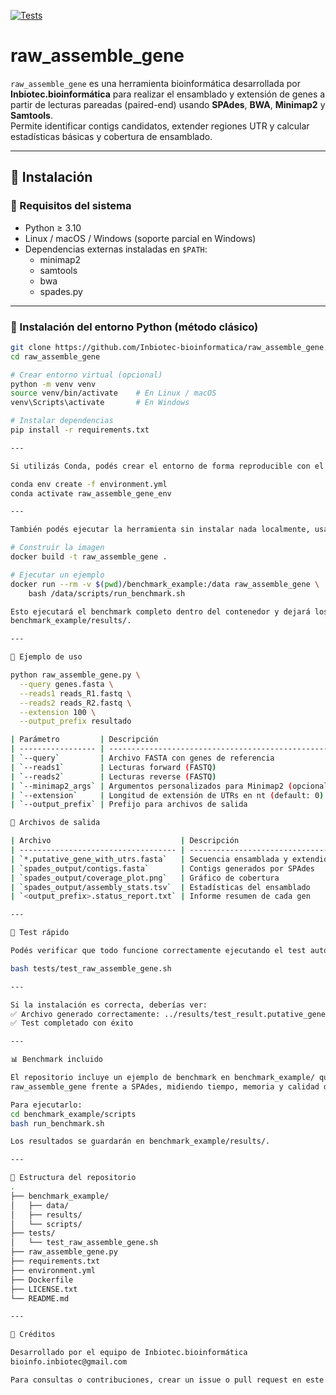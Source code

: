 [![Tests](https://github.com/Inbiotec-bioinformatica/raw_assemble_gene/actions/workflows/test.yml/badge.svg)](https://github.com/Inbiotec-bioinformatica/raw_assemble_gene/actions)


# raw_assemble_gene

`raw_assemble_gene` es una herramienta bioinformática desarrollada por **Inbiotec.bioinformática** para realizar el ensamblado y extensión de genes a partir de lecturas pareadas (paired-end) usando **SPAdes**, **BWA**, **Minimap2** y **Samtools**.  
Permite identificar contigs candidatos, extender regiones UTR y calcular estadísticas básicas y cobertura de ensamblado.

---

## 🚀 Instalación

### 🔹 Requisitos del sistema

- Python ≥ 3.10  
- Linux / macOS / Windows (soporte parcial en Windows)  
- Dependencias externas instaladas en `$PATH`:
  - minimap2  
  - samtools  
  - bwa  
  - spades.py  

---

### 🔹 Instalación del entorno Python (método clásico)

```bash
git clone https://github.com/Inbiotec-bioinformatica/raw_assemble_gene.git
cd raw_assemble_gene

# Crear entorno virtual (opcional)
python -m venv venv
source venv/bin/activate    # En Linux / macOS
venv\Scripts\activate       # En Windows

# Instalar dependencias
pip install -r requirements.txt

---

Si utilizás Conda, podés crear el entorno de forma reproducible con el archivo environment.yml:

conda env create -f environment.yml
conda activate raw_assemble_gene_env

---

También podés ejecutar la herramienta sin instalar nada localmente, usando el contenedor Docker incluido:

# Construir la imagen
docker build -t raw_assemble_gene .

# Ejecutar un ejemplo
docker run --rm -v $(pwd)/benchmark_example:/data raw_assemble_gene \
    bash /data/scripts/run_benchmark.sh

Esto ejecutará el benchmark completo dentro del contenedor y dejará los resultados en
benchmark_example/results/.

---

🧬 Ejemplo de uso

python raw_assemble_gene.py \
  --query genes.fasta \
  --reads1 reads_R1.fastq \
  --reads2 reads_R2.fastq \
  --extension 100 \
  --output_prefix resultado

| Parámetro         | Descripción                                        |
| ----------------- | -------------------------------------------------- |
| `--query`         | Archivo FASTA con genes de referencia              |
| `--reads1`        | Lecturas forward (FASTQ)                           |
| `--reads2`        | Lecturas reverse (FASTQ)                           |
| `--minimap2_args` | Argumentos personalizados para Minimap2 (opcional) |
| `--extension`     | Longitud de extensión de UTRs en nt (default: 0)   |
| `--output_prefix` | Prefijo para archivos de salida                    |

📁 Archivos de salida

| Archivo                             | Descripción                      |
| ----------------------------------- | -------------------------------- |
| `*.putative_gene_with_utrs.fasta`   | Secuencia ensamblada y extendida |
| `spades_output/contigs.fasta`       | Contigs generados por SPAdes     |
| `spades_output/coverage_plot.png`   | Gráfico de cobertura             |
| `spades_output/assembly_stats.tsv`  | Estadísticas del ensamblado      |
| `<output_prefix>.status_report.txt` | Informe resumen de cada gen      |

---

🧪 Test rápido

Podés verificar que todo funcione correctamente ejecutando el test automático incluido:

bash tests/test_raw_assemble_gene.sh

---

Si la instalación es correcta, deberías ver:
✅ Archivo generado correctamente: ../results/test_result.putative_gene_with_utrs.fasta
✅ Test completado con éxito

---

📊 Benchmark incluido

El repositorio incluye un ejemplo de benchmark en benchmark_example/ que compara
raw_assemble_gene frente a SPAdes, midiendo tiempo, memoria y calidad del ensamblado.

Para ejecutarlo:
cd benchmark_example/scripts
bash run_benchmark.sh

Los resultados se guardarán en benchmark_example/results/.

---

🧩 Estructura del repositorio
.
├── benchmark_example/
│   ├── data/
│   ├── results/
│   └── scripts/
├── tests/
│   └── test_raw_assemble_gene.sh
├── raw_assemble_gene.py
├── requirements.txt
├── environment.yml
├── Dockerfile
├── LICENSE.txt
└── README.md

---

🧠 Créditos

Desarrollado por el equipo de Inbiotec.bioinformática
bioinfo.inbiotec@gmail.com

Para consultas o contribuciones, crear un issue o pull request en este repositorio.

